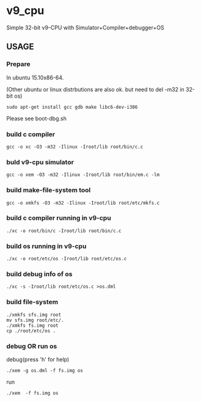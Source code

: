 # v9_cpu

Simple 32-bit v9-CPU with Simulator+Compiler+debugger+OS

## USAGE
### Prepare
In ubuntu 15.10x86-64.

(Other ubuntu or linux distrbutions are also ok. but need to del -m32 in 32-bit os)

```
sudo apt-get install gcc gdb make libc6-dev-i386
```

Please see boot-dbg.sh

### build c compiler

```
gcc -o xc -O3 -m32 -Ilinux -Iroot/lib root/bin/c.c
```
### buld v9-cpu simulator


```
gcc -o xem -O3 -m32 -Ilinux -Iroot/lib root/bin/em.c -lm
```

### build make-file-system tool

```
gcc -o xmkfs -O3 -m32 -Ilinux -Iroot/lib root/etc/mkfs.c
```

### build c compiler running in v9-cpu

```
./xc -o root/bin/c -Iroot/lib root/bin/c.c
```

### build os running in v9-cpu

```
./xc -o root/etc/os -Iroot/lib root/etc/os.c
```
### build debug info of os

```
./xc -s -Iroot/lib root/etc/os.c >os.dml 
```

### build file-system 

```
./xmkfs sfs.img root
mv sfs.img root/etc/.
./xmkfs fs.img root
cp ./root/etc/os .
```

### debug OR run os
debug(press 'h' for help)

```
./xem -g os.dml -f fs.img os
```

run

```
./xem  -f fs.img os
```
